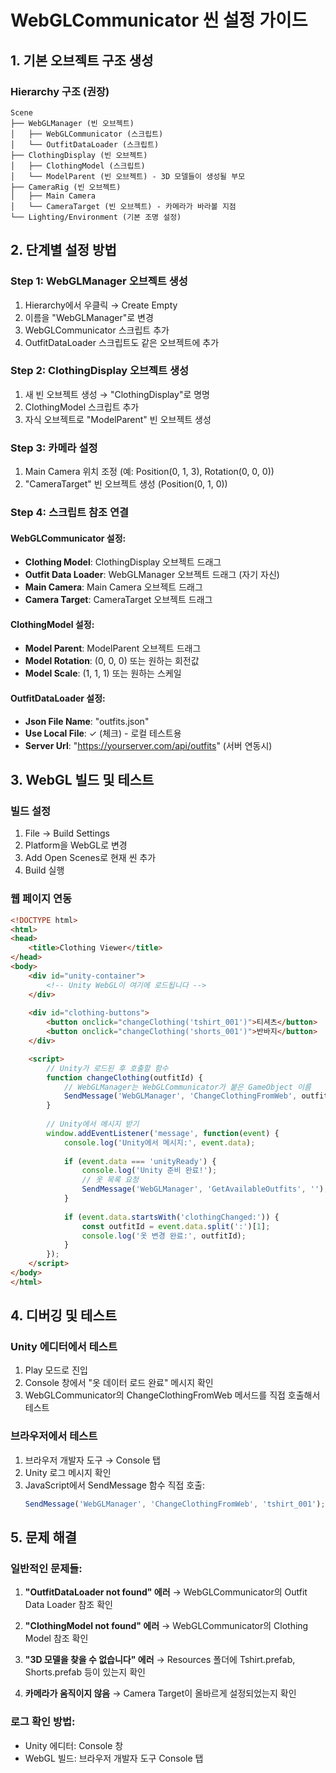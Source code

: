 # WebGLCommunicator 씬 설정 가이드

## 1. 기본 오브젝트 구조 생성

### Hierarchy 구조 (권장)
```
Scene
├── WebGLManager (빈 오브젝트)
│   ├── WebGLCommunicator (스크립트)
│   └── OutfitDataLoader (스크립트)
├── ClothingDisplay (빈 오브젝트)
│   ├── ClothingModel (스크립트)
│   └── ModelParent (빈 오브젝트) - 3D 모델들이 생성될 부모
├── CameraRig (빈 오브젝트)
│   ├── Main Camera
│   └── CameraTarget (빈 오브젝트) - 카메라가 바라볼 지점
└── Lighting/Environment (기본 조명 설정)
```

## 2. 단계별 설정 방법

### Step 1: WebGLManager 오브젝트 생성
1. Hierarchy에서 우클릭 → Create Empty
2. 이름을 "WebGLManager"로 변경
3. WebGLCommunicator 스크립트 추가
4. OutfitDataLoader 스크립트도 같은 오브젝트에 추가

### Step 2: ClothingDisplay 오브젝트 생성
1. 새 빈 오브젝트 생성 → "ClothingDisplay"로 명명
2. ClothingModel 스크립트 추가
3. 자식 오브젝트로 "ModelParent" 빈 오브젝트 생성

### Step 3: 카메라 설정
1. Main Camera 위치 조정 (예: Position(0, 1, 3), Rotation(0, 0, 0))
2. "CameraTarget" 빈 오브젝트 생성 (Position(0, 1, 0))

### Step 4: 스크립트 참조 연결

#### WebGLCommunicator 설정:
- **Clothing Model**: ClothingDisplay 오브젝트 드래그
- **Outfit Data Loader**: WebGLManager 오브젝트 드래그 (자기 자신)
- **Main Camera**: Main Camera 오브젝트 드래그
- **Camera Target**: CameraTarget 오브젝트 드래그

#### ClothingModel 설정:
- **Model Parent**: ModelParent 오브젝트 드래그
- **Model Rotation**: (0, 0, 0) 또는 원하는 회전값
- **Model Scale**: (1, 1, 1) 또는 원하는 스케일

#### OutfitDataLoader 설정:
- **Json File Name**: "outfits.json"
- **Use Local File**: ✓ (체크) - 로컬 테스트용
- **Server Url**: "https://yourserver.com/api/outfits" (서버 연동시)

## 3. WebGL 빌드 및 테스트

### 빌드 설정
1. File → Build Settings
2. Platform을 WebGL로 변경
3. Add Open Scenes로 현재 씬 추가
4. Build 실행

### 웹 페이지 연동
```html
<!DOCTYPE html>
<html>
<head>
    <title>Clothing Viewer</title>
</head>
<body>
    <div id="unity-container">
        <!-- Unity WebGL이 여기에 로드됩니다 -->
    </div>
    
    <div id="clothing-buttons">
        <button onclick="changeClothing('tshirt_001')">티셔츠</button>
        <button onclick="changeClothing('shorts_001')">반바지</button>
    </div>

    <script>
        // Unity가 로드된 후 호출할 함수
        function changeClothing(outfitId) {
            // WebGLManager는 WebGLCommunicator가 붙은 GameObject 이름
            SendMessage('WebGLManager', 'ChangeClothingFromWeb', outfitId);
        }
        
        // Unity에서 메시지 받기
        window.addEventListener('message', function(event) {
            console.log('Unity에서 메시지:', event.data);
            
            if (event.data === 'unityReady') {
                console.log('Unity 준비 완료!');
                // 옷 목록 요청
                SendMessage('WebGLManager', 'GetAvailableOutfits', '');
            }
            
            if (event.data.startsWith('clothingChanged:')) {
                const outfitId = event.data.split(':')[1];
                console.log('옷 변경 완료:', outfitId);
            }
        });
    </script>
</body>
</html>
```

## 4. 디버깅 및 테스트

### Unity 에디터에서 테스트
1. Play 모드로 진입
2. Console 창에서 "옷 데이터 로드 완료" 메시지 확인
3. WebGLCommunicator의 ChangeClothingFromWeb 메서드를 직접 호출해서 테스트

### 브라우저에서 테스트
1. 브라우저 개발자 도구 → Console 탭
2. Unity 로그 메시지 확인
3. JavaScript에서 SendMessage 함수 직접 호출:
   ```javascript
   SendMessage('WebGLManager', 'ChangeClothingFromWeb', 'tshirt_001');
   ```

## 5. 문제 해결

### 일반적인 문제들:
1. **"OutfitDataLoader not found" 에러**
   → WebGLCommunicator의 Outfit Data Loader 참조 확인

2. **"ClothingModel not found" 에러** 
   → WebGLCommunicator의 Clothing Model 참조 확인

3. **"3D 모델을 찾을 수 없습니다" 에러**
   → Resources 폴더에 Tshirt.prefab, Shorts.prefab 등이 있는지 확인

4. **카메라가 움직이지 않음**
   → Camera Target이 올바르게 설정되었는지 확인

### 로그 확인 방법:
- Unity 에디터: Console 창
- WebGL 빌드: 브라우저 개발자 도구 Console 탭
